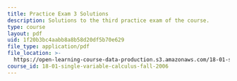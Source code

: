 ```yaml
---
title: Practice Exam 3 Solutions
description: Solutions to the third practice exam of the course.
type: course
layout: pdf
uid: 1f20b3bc4aabb8a8b58d20df5b70e629
file_type: application/pdf
file_location: >-
  https://open-learning-course-data-production.s3.amazonaws.com/18-01-single-variable-calculus-fall-2006/1f20b3bc4aabb8a8b58d20df5b70e629_prexam3bsol.pdf
course_id: 18-01-single-variable-calculus-fall-2006
---
```

